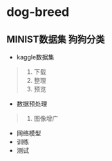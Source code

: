 # dog-breed
## MINIST数据集 狗狗分类
- kaggle数据集
> 1. 下载
> 2. 整理
> 3. 预览
- 数据预处理
> 1. 图像增广
- 网络模型
- 训练
- 测试

